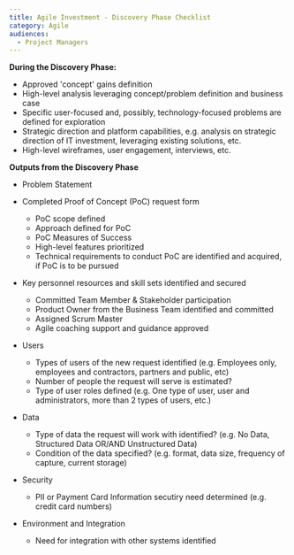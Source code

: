 ```yaml
---
title: Agile Investment - Discovery Phase Checklist
category: Agile
audiences:
  - Project Managers
---
```


**During the Discovery Phase:**

* Approved 'concept' gains definition
* High-level analysis leveraging concept/problem definition and business case
* Specific user-focused and, possibly, technology-focused problems are defined for exploration
* Strategic direction and platform capabilities, e.g. analysis on strategic direction of IT investment, leveraging existing solutions, etc. 
* High-level wireframes, user engagement, interviews, etc.

**Outputs from the Discovery Phase**

* Problem Statement
* Completed Proof of Concept (PoC) request form
    * PoC scope defined
    * Approach defined for PoC
    * PoC Measures of Success
    * High-level features prioritized
    * Technical requirements to conduct PoC are identified and acquired, if PoC is to be pursued
* Key personnel resources and skill sets identified and secured
    * Committed Team Member & Stakeholder participation
    * Product Owner from the Business Team identified and committed
    * Assigned Scrum Master
    * Agile coaching support and guidance approved

* Users
    * Types of users of the new request identified (e.g. Employees only, employees and contractors, partners and public, etc)
    * Number of people the request will serve is estimated?
    * Type of user roles defined (e.g. One type of user, user and administrators, more than 2 types of users, etc.)

* Data
    * Type of data the request will work with identified? (e.g. No Data, Structured Data OR/AND Unstructured Data)
    * Condition of the data specified? (e.g. format, data size, frequency of capture, current storage)

* Security
    * PII or Payment Card Information secutiry need determined (e.g. credit card numbers) 

* Environment and Integration
    * Need for integration with other systems identified
